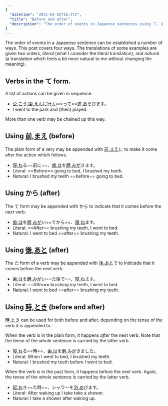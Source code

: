 ```yaml
---
{
  "datetime": "2021-04-02T16:37Z",
  "title": "Before and after",
  "description": "The order of events in Japanese sentences using て, 前, から, 後, and 時."
}
---
```

The order of events in a Japanese sentence can be established a number of ways.
This post covers four ways. The translations of some examples are given two
orders, _literal_ (what I consider the literal translation), and _natural_ (a
translation which feels a bit more natural to me without changing the meaning).

## Verbs in the <span lang="ja">て</span> form.

A list of actions can be given in sequence.

- <span lang="ja">[公,こう,園,えん](r)に[行,い](r)==って==[遊,あそ](r)びます。</span>
- I went to the park and (then) played.

More than one verb may be chained up this way.

## Using [前,まえ](r) (before)

The plain form of a very may be appended with <span lang=ja>[前,まえ](r)に</span>
to make it come after the action which follows.

- <span lang="ja">[寝,ね](r)る==前に==、[歯,は](r)を[磨,みが](r)きます。
  </span>
- Literal: ==Before== going to bed, I brushed my teeth.
- Natural: I brushed my teeth ==before== going to bed.

## Using <span lang="ja">から</span> (after)

The <span lang="ja">て</span> form may be appended with
<span lang="ja">から</span> to indicate that it comes before the next verb.

- <span lang="ja">[歯,は](r)を[磨,みが](r)い==てから==、[寝,ね](r)ます。
  </span>
- Literal: ==After== brushing my teeth, I went to bed.
- Natural: I went to bed ==after== brushing my teeth.

## Using [後,あと](r) (after)

The <span lang="ja">た</span> form of a verb may be appended with
<span lang="ja">[後,あと](r)で</span> to indicade that it comes before the
next verb.

- <span lang="ja">[歯,は](r)を[磨,みが](r)い==た後で==、[寝,ね](r)ます。
  </span>
- Literal: ==After== brushing my teeth, I went to bed.
- Natural: I went to bed ==after== brushing my teeth.

## Using [時,とき](r) (before and after)</span>

[時,とき](r) can be used for both before and after, depending on the tense of
the verb it is appended to.

When the verb is in the plain form, it happens _after_ the next verb. Note that
the tense of the whole sentence is carried by the latter verb.

- <span lang="ja">[寝,ね](r)る==時==、[歯,は](r)を[磨,みが](r)きました。
  </span>
- Literal: When I went to bed, I brushed my teeth.
- Natural: I brushed my teeth before I went to bed.

When the verb is in the past form, it happens before the next verb. Again, the
tense of the whole sentence is carried by the latter verb.

- <span lang="ja">[起,お](r)き==た時==、シャワーを[浴,あ](r)びます。</span>
- Literal: After waking up I take take a shower.
- Natural: I take a shower after waking up.
